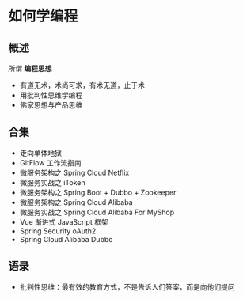 # 如何学编程

## 概述

所谓 **编程思想**

- 有道无术，术尚可求，有术无道，止于术
- 用批判性思维学编程
- 佛家思想与产品思维

## 合集

- 走向单体地狱
- GitFlow 工作流指南
- 微服务架构之 Spring Cloud Netflix
- 微服务实战之 iToken
- 微服务架构之 Spring Boot + Dubbo + Zookeeper
- 微服务架构之 Spring Cloud Alibaba
- 微服务实战之 Spring Cloud Alibaba For MyShop
- Vue 渐进式 JavaScript 框架
- Spring Security oAuth2
- Spring Cloud Alibaba Dubbo

## 语录

- 批判性思维：最有效的教育方式，不是告诉人们答案，而是向他们提问